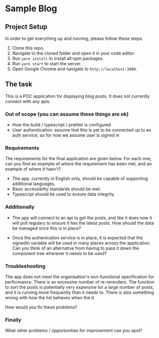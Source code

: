 # Sample Blog

## Project Setup

In order to get everything up and running, please follow these steps:

1. Clone this repo.
2. Navigate to the cloned folder and open it in your code editor.
3. Run `yarn install` to install all npm packages.
4. Run `yarn start` to start the server.
5. Open Google Chrome and navigate to `http://localhost:3000`.

## The task

This is a POC application for displaying blog posts. It does not currently connect with any apis.

### Out of scope (you can assume these things are ok)

-   How the build / typescript / prettier is configured
-   User authentication: assume that this is yet to be connected up to an auth service, so for now we assume user is signed in

### Requirements

The requirements for the final application are given below. For each one, can you find an example of where the requirement has been met, and an example of where it hasn't?

-   The app, currently in English only, should be capable of supporting additional languages.
-   Basic accessiblity standards should be met.
-   Typescript should be used to ensure data integrity

### Additionally

-   The app will connect to an api to get the posts, and like it does now it will poll regulary to ensure it has the latest posts. How should the data be managed once this is in place?

-   Once the authenication service is in place, it is expected that the signedIn variable will be used in many places across the application. Can you think of an alternative from having to pass it down the component tree wherever it needs to be used?

### Troubleshooting

The app does not meet the organisation's non-functional specification for performance. There is an excessive number of re-rerenders. The function to sort the posts is potentially very expensive for a large number of posts, and it is running more frequently than it needs to. There is also something wrong with how the list behaves when the d

How would you fix these problems?

### Finally

What other problems / opportunities for improvement can you spot?

